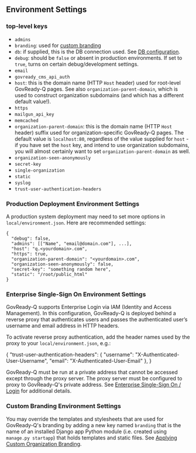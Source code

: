 ## Environment Settings

### top-level keys

- `admins`
- `branding`: used for [custom branding](Custombranding.html)
- `db`: if supplied, this is the DB connection used. See [DB configuration](configure_db.html).
- `debug`: should be `false` or absent in production environments. If set to `true`, turns on certain debug/development settings.
- `email` <!-- this seems to be a multi-level key -->
- `govready_cms_api_auth`
- `host`: this is the domain name (HTTP `Host` header) used for root-level GovReady-Q pages. See also `organization-parent-domain`, which is used to construct organization subdomains (and which has a different default value!).
- `https`
- `mailgun_api_key`
- `memcached`
- `organization-parent-domain`: this is the domain name (HTTP `Host` header) suffix used for organization-specific GovReady-Q pages. The default value is `localhost:80`, regardless of the value supplied for `host` - if you have set the `host` key, and intend to use organization subdomains, you will almost certainly want to set `organization-parent-domain` as well.
- `organization-seen-anonymously`
- `secret-key`
- `single-organization`
- `static`
- `syslog`
- `trust-user-authentication-headers`

### Production Deployment Environment Settings

A production system deployment may need to set more options in `local/environment.json`. Here are recommended settings:

	{
	  "debug": false,
	  "admins": [["Name", "email@domain.com"], ...],
	  "host": "q.<yourdomain>.com",
	  "https": true,
	  "organization-parent-domain": "<yourdomain>.com",
	  "organization-seen-anonymously": false,
	  "secret-key": "something random here",
	  "static": "/root/public_html"
	}

### Enterprise Single-Sign On Environment Settings

GovReady-Q supports Enterprise Login via IAM (Identity and Access Management). In this configuration, GovReady-Q is deployed behind a reverse proxy that authenticates users and passes the authenticated user’s username and email address in HTTP headers.

To activate reverse proxy authentication, add the header names used by the proxy to your `local/environment.json`, e.g.:

  {
    "trust-user-authentication-headers": {
      "username": "X-Authenticated-User-Username",
      "email": "X-Authenticated-User-Email"
    },
  }


GovReady-Q must be run at a private address that cannot be accessed except through the proxy server. The proxy server must be configured to proxy to GovReady-Q's private address. See [Enterprise Single-Sign On / Login](enterprise_sso.html) for additional details.

### Custom Branding Environment Settings

You may override the templates and stylesheets that are used for GovReady-Q's branding by adding a new key named `branding` that is the name of an installed Django app Python module (i.e. created using `manage.py startapp`) that holds templates and static files. See [Applying Custom Organization Branding](CustomBranding.html).
